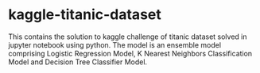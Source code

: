 # kaggle-titanic-dataset

This contains the solution to kaggle challenge of titanic dataset solved in jupyter notebook using python.
The model is an ensemble model comprising Logistic Regression Model, K Nearest Neighbors Classification Model and Decision Tree Classifier Model.
